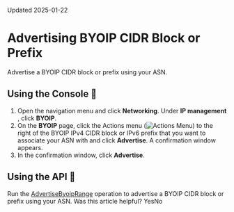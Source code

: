 Updated 2025-01-22
# Advertising BYOIP CIDR Block or Prefix
Advertise a BYOIP CIDR block or prefix using your ASN.
## Using the Console 🔗 
  1. Open the navigation menu and click **Networking**. Under **IP management** , click **BYOIP**.
  2. On the **BYOIP** page, click the Actions menu (![Actions Menu](https://docs.oracle.com/en-us/iaas/Content/libraries/global-images/actions-menu.png)) to the right of the BYOIP IPv4 CIDR block or IPv6 prefix that you want to associate your ASN with and click **Advertise**. A confirmation window appears.
  3. In the confirmation window, click **Advertise**.


## Using the API 🔗 
Run the [AdvertiseByoipRange](https://docs.oracle.com/iaas/api/#/en/iaas/latest/ByoipRange/AdvertiseByoipRange) operation to advertise a BYOIP CIDR block or prefix using your ASN.
Was this article helpful?
YesNo

